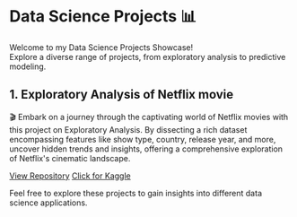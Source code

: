 # Data Science Projects 📊

Welcome to my Data Science Projects Showcase!  
Explore a diverse range of projects, from exploratory analysis to predictive modeling.

## 1. Exploratory Analysis of Netflix movie

🎬 Embark on a journey through the captivating world of Netflix movies with this project on Exploratory Analysis. By dissecting a rich dataset encompassing features like show type, country, release year, and more, uncover hidden trends and insights, offering a comprehensive exploration of Netflix's cinematic landscape.

[View Repository](https://github.com/msjahid/Data_Science_Projects/tree/main/netflix_exploratory_analysis) [Click for Kaggle](https://www.kaggle.com/code/msjahid/exploratory-analysis-of-netflix-movie)

Feel free to explore these projects to gain insights into different data science applications.
